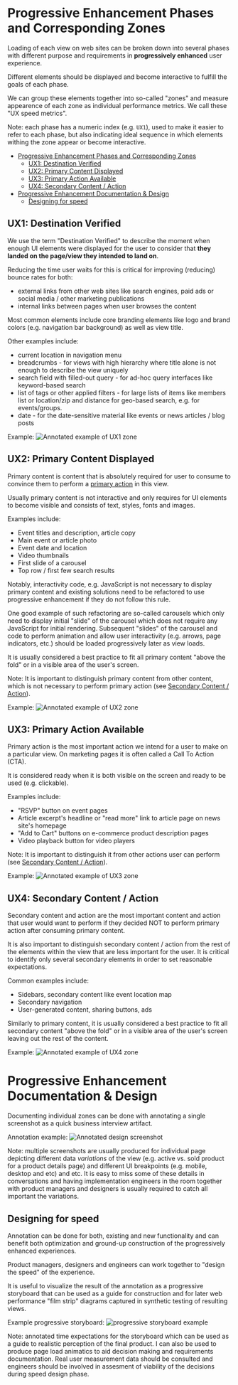 # Progressive Enhancement Phases and Corresponding Zones

Loading of each view on web sites can be broken down into several phases with different purpose and requirements in **progressively enhanced** user experience.

Different elements should be displayed and become interactive to fulfill the goals of each phase.

We can group these elements together into so-called "zones" and measure appearence of each zone as individual performance metrics. We call these "UX speed metrics".

Note: each phase has a numeric index (e.g. `UX1`), used to make it easier to refer to each phase, but also indicating ideal sequence in which elements withing the zone appear or become interactive.

-   [Progressive Enhancement Phases and Corresponding Zones](#progressive-enhancement-phases-and-corresponding-zones)
    -   [UX1: Destination Verified](#ux1-destination-verified)
    -   [UX2: Primary Content Displayed](#ux2-primary-content-displayed)
    -   [UX3: Primary Action Available](#ux3-primary-action-available)
    -   [UX4: Secondary Content / Action](#ux4-secondary-content--action)
-   [Progressive Enhancement Documentation & Design](#progressive-enhancement-documentation--design)
    -   [Designing for speed](#designing-for-speed)

## UX1: Destination Verified

We use the term "Destination Verified" to describe the moment when enough UI elements were displayed for the user to consider that **they landed on the page/view they intended to land on**.

Reducing the time user waits for this is critical for improving (reducing) bounce rates for both:

-   external links from other web sites like search engines, paid ads or social media / other marketing publications
-   internal links between pages when user browses the content

Most common elements include core branding elements like logo and brand colors (e.g. navigation bar background) as well as view title.

Other examples include:

-   current location in navigation menu
-   breadcrumbs - for views with high hierarchy where title alone is not enough to describe the view uniquely
-   search field with filled-out query - for ad-hoc query interfaces like keyword-based search
-   list of tags or other applied filters - for large lists of items like members list or location/zip and distance for geo-based search, e.g. for events/groups.
-   date - for the date-sensitive material like events or news articles / blog posts

Example:
![Annotated example of UX1 zone](storyboards/youtube_annotated_ux1.jpg)

## UX2: Primary Content Displayed

Primary content is content that is absolutely required for user to consume to convince them to perform a [primary action](Primary-Action) in this view.

Usually primary content is not interactive and only requires for UI elements to become visible and consists of text, styles, fonts and images.

Examples include:

-   Event titles and description, article copy
-   Main event or article photo
-   Event date and location
-   Video thumbnails
-   First slide of a carousel
-   Top row / first few search results

Notably, interactivity code, e.g. JavaScript is not necessary to display primary content and existing solutions need to be refactored to use progressive enhancement if they do not follow this rule.

One good example of such refactoring are so-called carousels which only need to display initial "slide" of the carousel which does not require any JavaScript for initial rendering. Subsequent "slides" of the carousel and code to perform animation and allow user interactivity (e.g. arrows, page
indicators, etc.) should be loaded progressively later as view loads.

It is usually considered a best practice to fit all primary content "above the fold" or in a visible area of the user's screen.

Note: It is important to distinguish primary content from other content, which is not necessary to perform primary action (see [Secondary Content / Action](#ux4-secondary-content-action)).

Example:
![Annotated example of UX2 zone](storyboards/youtube_annotated_ux2.jpg)

## UX3: Primary Action Available

Primary action is the most important action we intend for a user to make on a particular view.
On marketing pages it is often called a Call To Action (CTA).

It is considered ready when it is both visible on the screen and ready to be used (e.g. clickable).

Examples include:

-   "RSVP" button on event pages
-   Article excerpt's headline or "read more" link to article page on news site's homepage
-   "Add to Cart" buttons on e-commerce product description pages
-   Video playback button for video players

Note: It is important to distinguish it from other actions user can perform (see [Secondary Content / Action](#ux4-secondary-content-action)).

Example:
![Annotated example of UX3 zone](storyboards/youtube_annotated_ux3.jpg)

## UX4: Secondary Content / Action

Secondary content and action are the most important content and action that user would want to perform if they decided NOT to perform primary action after consuming primary content.

It is also important to distinguish secondary content / action from the rest of the elements within the view that are less important for the user. It is critical to identify only several secondary elements in order to set reasonable expectations.

Common examples include:

-   Sidebars, secondary content like event location map
-   Secondary navigation
-   User-generated content, sharing buttons, ads

Similarly to primary content, it is usually considered a best practice to fit all secondary content "above the fold" or in a visible area of the user's screen leaving out the rest of the content.

Example:
![Annotated example of UX4 zone](storyboards/youtube_annotated_ux4.jpg)

# Progressive Enhancement Documentation & Design

Documenting individual zones can be done with annotating a single screenshot as a quick business interview artifact.

Annotation example:
![Annotated design screenshot](storyboards/youtube_annotated.png)

Note: multiple screenshots are usually produced for individual page depicting different data _variations_ of the view (e.g. active vs. sold product for a product details page) and different UI breakpoints (e.g. mobile, desktop and etc) and etc. It is easy to miss some of these details in conversations and having implementation engineers in the room together with product managers and designers is usually required to catch all important the variations.

## Designing for speed

Annotation can be done for both, existing and new functionality and can benefit both optimization and ground-up construction of the progressively enhanced experiences.

Product managers, designers and engineers can work together to "design the speed" of the experience.

It is useful to visualize the result of the annotation as a progressive storyboard that can be used as a guide for construction and for later web performance "film strip" diagrams captured in synthetic testing of resulting views.

Example progressive storyboard:
![progressive storyboard example](storyboards/youtube_storyboard.jpg)

Note: annotated time expectations for the storyboard which can be used as a guide to realistic perception of the final product. I can also be used to produce page load animatics to aid decision making and requirements documentation. Real user measurement data should be consulted and engineers should be involved in assesment of viability of the decisions during speed design phase.
